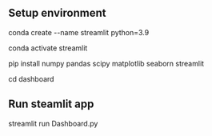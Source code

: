 ## Setup environment

conda create --name streamlit python=3.9

conda activate streamlit

pip install numpy pandas scipy matplotlib seaborn streamlit

cd dashboard

## Run steamlit app

streamlit run Dashboard.py
